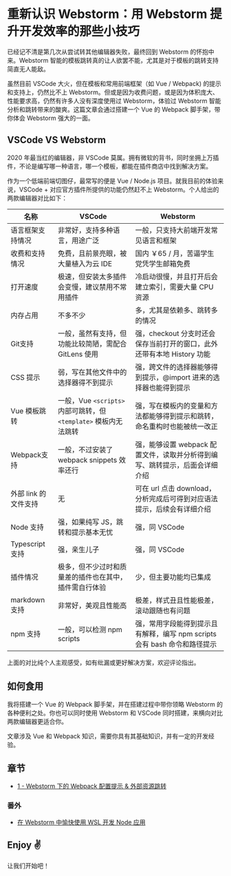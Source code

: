 # 重新认识 Webstorm：用 Webstorm 提升开发效率的那些小技巧

已经记不清是第几次从尝试转其他编辑器失败，最终回到 Webstorm 的怀抱中来。Webstorm 智能的模板跳转真的让人欲罢不能，尤其是对于模板的跳转支持简直无人能敌。

虽然目前 VSCode 大火，但在模板和常用前端框架（如 Vue / Webpack) 的提示和支持上，仍然比不上 Webstorm。但或是因为收费问题，或是因为体积庞大、性能要求高，仍然有许多人没有深度使用过 Webstorm，体验过 Webstorm 智能分析和跳转带来的酸爽。这篇文章会通过搭建一个 Vue 的 Webpack 脚手架，带你体会 Webstorm 强大的一面。

## VSCode VS Webstorm

2020 年最当红的编辑器，非 VSCode 莫属。拥有微软的背书，同时坐拥上万插件，不论是编写哪一种语言，哪一个模板，都能在插件商店中找到解决方案。

作为一个低端前端切图仔，最常写的便是 Vue / Node.js 项目。就我目前的体验来说，VSCode + 对应官方插件所提供的功能仍然赶不上 Webstorm。个人给出的两款编辑器对比如下：

|名称|VSCode|Webstorm|
|----|----|----|
|语言框架支持情况| 非常好，支持多种语言，用途广泛 | 一般，只支持大前端开发常见语言和框架 |
|收费和支持情况| 免费，且前景亮眼，被大量植入为云 IDE| 国内 ￥65 / 月，苦逼学生党凭学生邮箱免费|
| 打开速度 | 极速，但安装太多插件会变慢，建议禁用不常用插件 | 冷启动很慢，并且打开后会建立索引，需要大量 CPU 资源|
| 内存占用 | 不多不少 | 多，尤其是依赖多、跳转多的情况|
|Git支持|一般，虽然有支持，但功能比较简陋，需配合 GitLens 使用| 强，checkout 分支时还会保存当前打开的窗口，此外还带有本地 History 功能 |
|CSS 提示| 弱，写在其他文件中的选择器得不到提示| 强，跨文件的选择器能够得到提示，@import 进来的选择器也能得到提示|
|Vue 模板跳转|一般，Vue `<scripts>` 内部可跳转，但 `<template>` 模板内无法跳转| 强，写在模板内的变量和方法都能够得到提示和跳转，命名重构时也能被统一改正|
|Webpack支持| 一般，不过安装了 webpack snippets 效率还行| 强，能够设置 webpack 配置文件，读取并分析得到编写、跳转提示，后面会详细介绍|
| 外部 link 的文件支持| 无 | 可在 url 点击 download，分析完成后可得到对应语法提示，后续会有详细介绍|
| Node 支持| 强，如果纯写 JS，跳转和提示基本无忧 | 强，同 VSCode |
| Typescript 支持| 强，亲生儿子 | 强，同 VSCode |
| 插件情况 | 极多，但不少过时和质量差的插件也在其中，插件需自行体验 | 少，但主要功能均已集成 |
| markdown 支持| 非常好，美观且性能高 | 极差，样式丑且性能极差，滚动跟随也有问题 |
| npm 支持 | 一般，可以检测 npm scripts | 强，常用字段能得到提示且有解释，编写 npm scripts 会有 bash 命令和路径提示|

上面的对比纯个人主观感受，如有纰漏或更好解决方案，欢迎评论指出。

## 如何食用

我将搭建一个 Vue 的 Webpack 脚手架，并在搭建过程中带你领略 Webstorm 的各种便利之处。你也可以同时使用 Webstorm 和 VSCode 同时搭建，来横向对比两款编辑器更适合你。

文章涉及 Vue 和 Webpack 知识，需要你具有其基础知识，并有一定的开发经验。

## 章节

- [1 - Webstorm 下的 Webpack 配置提示 & 外部资源跳转](create_project.md)

### 番外

- [在 Webstorm 中愉快使用 WSL 开发 Node 应用](ws_wsl.md)

## Enjoy ✌️

让我们开始吧！